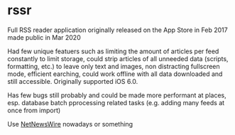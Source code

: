 # rssr
Full RSS reader application originally released on the App Store in Feb 2017 made public in Mar 2020

Had few unique featuers such as limiting the amount of articles per feed constantly to limit storage, could strip articles of all unneeded data (scripts, formatting, etc.) to leave only text and images, non distracting fullscreen mode, efficient earching, could work offline with all data downloaded and still accessible. Originally supported iOS 6.0.

Has few bugs still probably and could be made more performant at places, esp. database batch pprocessing related tasks (e.g. adding many feeds at once from import)

Use [NetNewsWire](https://ranchero.com/netnewswire/) nowadays or something
